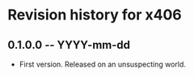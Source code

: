 # Revision history for x406

## 0.1.0.0 -- YYYY-mm-dd

* First version. Released on an unsuspecting world.
